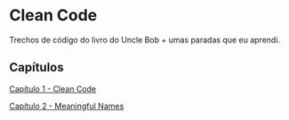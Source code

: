 # Clean Code
Trechos de código do livro do Uncle Bob + umas paradas que
eu aprendi.

##  Capítulos
[Capítulo 1 - Clean Code](./src/chap1/README.md)

[Capítulo 2 - Meaningful Names](./src/chap2/README.md)

<!-- [Capítulo 2 - Functions](./src/chap3/README.md) -->
